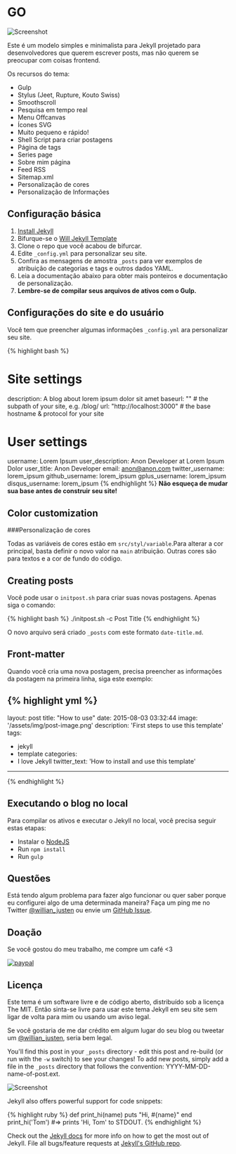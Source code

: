 # GO

![Screenshot](https://go.rodrigo3d.com/screenshot.png)

Este é um modelo simples e minimalista para Jekyll projetado para desenvolvedores que querem escrever posts, mas não querem se preocupar com coisas frontend.

Os recursos do tema:

- Gulp
- Stylus (Jeet, Rupture, Kouto Swiss)
- Smoothscroll
- Pesquisa em tempo real
- Menu Offcanvas 
- Ícones SVG
- Muito pequeno e rápido!
- Shell Script para criar postagens
- Página de tags
- Series page
- Sobre mim página
- Feed RSS
- Sitemap.xml
- Personalização de cores
- Personalização de Informações

## Configuração básica

1. [Install Jekyll](http://jekyllrb.com)
2. Bifurque-se o [Will Jekyll Template](https://github.com/willianjusten/will-jekyll-template/fork)
3. Clone o repo que você acabou de bifurcar.
4. Edite `_config.yml` para personalizar seu site.
5. Confira as mensagens de amostra `_posts` para ver exemplos de atribuição de categorias e tags e outros dados YAML.
6. Leia a documentação abaixo para obter mais ponteiros e documentação de personalização.
7. **Lembre-se de compilar seus arquivos de ativos com o Gulp.**

## Configurações do site e do usuário

Você tem que preencher algumas informações `_config.yml` ara personalizar seu site.

{% highlight bash %}
# Site settings
description: A blog about lorem ipsum dolor sit amet
baseurl: "" # the subpath of your site, e.g. /blog/
url: "http://localhost:3000" # the base hostname & protocol for your site 

# User settings
username: Lorem Ipsum
user_description: Anon Developer at Lorem Ipsum Dolor
user_title: Anon Developer
email: anon@anon.com
twitter_username: lorem_ipsum
github_username:  lorem_ipsum
gplus_username:  lorem_ipsum
disqus_username: lorem_ipsum
{% endhighlight %}
**Não esqueça de mudar sua base antes de construir seu site!**

## Color customization
###Personalização de cores

Todas as variáveis ​​de cores estão em `src/styl/variable`.Para alterar a cor principal, basta definir o novo valor na `main` atribuição. Outras cores são para textos e a cor de fundo do código.

## Creating posts

Você pode usar o `initpost.sh` para criar suas novas postagens. Apenas siga o comando:

{% highlight bash %}
./initpost.sh -c Post Title
{% endhighlight %}

O novo arquivo será criado `_posts` com este formato `date-title.md`.

## Front-matter 

Quando você cria uma nova postagem, precisa preencher as informações da postagem na primeira linha, siga este exemplo:

{% highlight yml %}
---
layout: post
title: "How to use"
date: 2015-08-03 03:32:44
image: '/assets/img/post-image.png'
description: 'First steps to use this template'
tags:
 - jekyll 
 - template 
categories:
 - I love Jekyll
twitter_text: 'How to install and use this template'
---
{% endhighlight %}

## Executando o blog no local
Para compilar os ativos e executar o Jekyll no local, você precisa seguir estas etapas:

- Instalar o [NodeJS](https://nodejs.org/)
- Run `npm install` 
- Run `gulp`

## Questões

Está tendo algum problema para fazer algo funcionar ou quer saber porque eu configurei algo de uma determinada maneira? Faça um ping me no Twitter [@willian_justen](https://twitter.com/willian_justen) ou envie um [GitHub Issue](https://github.com/willianjusten/will-jekyll-template/issues/new).

## Doação

Se você gostou do meu trabalho, me compre um café <3

[![paypal](https://www.paypalobjects.com/en_US/i/btn/btn_donateCC_LG.gif)](https://www.paypal.com/cgi-bin/webscr?cmd=_s-xclick&hosted_button_id=UTMFZUHX6EUGE)

## Licença

Este tema é um software livre e de código aberto, distribuído sob a licença The MIT. Então sinta-se livre para usar este tema Jekyll em seu site sem ligar de volta para mim ou usando um aviso legal.

Se você gostaria de me dar crédito em algum lugar do seu blog ou tweetar um [@willian_justen](https://twitter.com/willian_justen),  seria bem legal.








You'll find this post in your `_posts` directory - edit this post and re-build (or run with the `-w` switch) to see your changes!
To add new posts, simply add a file in the `_posts` directory that follows the convention: YYYY-MM-DD-name-of-post.ext.

![Screenshot](https://go.rodrigo3d.com/screenshot.png)

Jekyll also offers powerful support for code snippets:

{% highlight ruby %}
def print_hi(name)
  puts "Hi, #{name}"
end
print_hi('Tom')
#=> prints 'Hi, Tom' to STDOUT.
{% endhighlight %}

Check out the [Jekyll docs][jekyll] for more info on how to get the most out of Jekyll. File all bugs/feature requests at [Jekyll's GitHub repo][jekyll-gh].

[jekyll-gh]: https://github.com/mojombo/jekyll
[jekyll]:    http://jekyllrb.com
